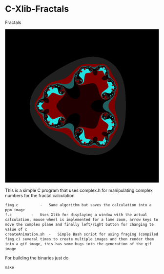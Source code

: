 # C-Xlib-Fractals

Fractals

![alt text](https://github.com/k3ll3x/C-Xlib-Fractals/blob/main/frac.jpg?raw=true "Trifrac")

This is a simple C program that uses complex.h for manipulating complex numbers for the fractal calculation

	fimg.c			-	Same algorithm but saves the calculation into a ppm image
	f.c			-	Uses Xlib for displaying a window with the actual calculation, mouse wheel is implemented for a lame zoom, arrow keys to move the complex plane and finally left/right button for changing te value of c
	createAnimation.sh	-	Simple Bash script for using fragimg (compiled fimg.c) several times to create multiple images and then render them into a gif image, this has some bugs into the generation of the gif image

For building the binaries just do

	make
